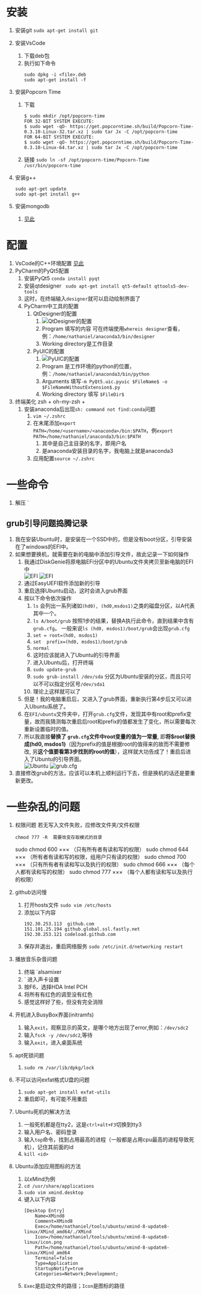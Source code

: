 # 安装

1. 安装git
   `sudo apt-get install git`

2. 安装VsCode
   1. 下载deb包
   2. 执行如下命令
        ```
        sudo dpkg -i <file>.deb
        sudo apt-get install -f
        ```
3. 安装Popcorn Time 
   1. 下载
        ```
        $ sudo mkdir /opt/popcorn-time
        FOR 32-BIT SYSTEM EXECUTE:
        $ sudo wget -qO- https://get.popcorntime.sh/build/Popcorn-Time-0.3.10-Linux-32.tar.xz | sudo tar Jx -C /opt/popcorn-time
        FOR 64-BIT SYSTEM EXECUTE:
        $ sudo wget -qO- https://get.popcorntime.sh/build/Popcorn-Time-0.3.10-Linux-64.tar.xz | sudo tar Jx -C /opt/popcorn-time
        ```
    1. 链接
        `sudo ln -sf /opt/popcorn-time/Popcorn-Time /usr/bin/popcorn-time`
4. 安装g++
    ```
    sudo apt-get update
    sudo apt-get install g++
    ```
5. 安装mongodb
   1. [见此](https://www.jianshu.com/p/f0952b4118ec)

# 配置
1. VsCode的C++环境配置
   [见此](https://blog.csdn.net/qq_34347375/article/details/80851417)
2. PyCharm的PyQt5配置
   1. 安装PyQt5
        `conda install pyqt`
   2. 安装qtdesigner
        ` sudo apt-get install qt5-default qttools5-dev-tools`
   3. 这时，在终端输入`designer`就可以启动绘制界面了
   4. PyCharm中工具的配置
      1. QtDesigner的配置
         1. ![QtDesigner的配置](img/1.png)
         2. Program 填写的内容 可在终端使用`whereis designer`查看，例：`/home/nathaniel/anaconda3/bin/designer`
         3. Working directory是工作目录
      2. PyUIC的配置
         1. ![PyUIC的配置](img/2.png)
         2. Program 是工作环境的python的位置，例：`/home/nathaniel/anaconda3/bin/python`
         3. Arguments 填写`-m PyQt5.uic.pyuic $FileName$ -o $FileNameWithoutExtension$.py `
         4. Working directory 填写 `$FileDir$`
3. 终端美化 zsh + oh-my-zsh + 
   1. 安装anaconda后出现`sh: command not find:conda`问题
      1. `vim ~/.zshrc`
      2. 在末尾添加`export PATH=/home/<username>/<anaconda>/bin:$PATH`，例`export PATH=/home/nathaniel/anaconda3/bin:$PATH`
         1. 其中<username>是自己主目录的名字，即用户名
         2. <anaconda>是anaconda安装目录的名字，我电脑上就是anaconda3
      3. 应用配置`source ~/.zshrc`
# 一些命令
1. 解压
   `
## grub引导问题捣腾记录
1. 我在安装Ubuntu时，是安装在一个SSD中的，但是没有boot分区，引导安装在了windows的EFI中。
2. 如果想要换机，就需要在新的电脑中添加引导文件，故此记录一下如何操作
   1. 我通过DiskGenie将原电脑EFi分区中的Ubuntu文件夹拷贝至新电脑的EFI中  <br />  ![EFI](img/11.png) ![EFI](img/12.png)
   2. 通过EasyUEFI软件添加新的引导
   3. 重启选择Ubuntu启动，这时会进入grub界面
   4. 按以下命令依次操作
      1. `ls`   会列出一系列诸如`(hd0), (hd0,msdos1)`之类的磁盘分区，以A代表其中一个。
      2. `ls A/boot/grub` 按照1步的结果，替换A执行此命令，直到结果中含有`grub.cfg`。 一般来说`ls (hd0, msdos1)/boot/grub`会出现`grub.cfg`
      3. `set = root=(hd0, msdos1)` 
      4.  `set  prefix=(hd0, msdos1)/boot/grub`
      5.  `normal`
      6.  这时应该就进入了Ubuntu的引导界面
      7.  进入Ubuntu后，打开终端
      8. `sudo update-grub`
      9. `sudo grub-install /dev/sda` 分区为Ubuntu安装的分区，而且只可以不可以指定分区号`/dev/sda1`
      10. 理论上这样就可以了
   5.  但是！我的电脑重启后，又进入了grub界面，重新执行第4步后又可以进入Ubuntu系统了。
   6.  在`EFI/ubuntu`文件夹中，打开`grub.cfg`文件，发现其中有root和prefix变量，故而我猜测每次重启后root和prefix的值都发生了变化，所以需要每次重新设置临时的值。
   7. 所以我直接**替换了 `grub.cfg`文件中root变量的值为一常量**, 即**将$root替换成(hd0, msdos1)**（因为prefix的值是根据root的值得来的故而不需要修改, 另**这个值要看第3步找到的root的值**），这样就大功告成了！重启后进入了Ubuntu的引导界面。<br /> ![Ubuntu](img/13.png)  ![grub.cfg](img/14.png)  
3. 直接修改grub的方法，应该可以本机上顺利运行下去，但是换机的话还是要重新更改。


# 一些杂乱的问题
1. 权限问题
   若无写入文件失败，应修改文件夹/文件权限

    ```
    chmod 777 -R  需要改变存取模式的目录
    ```
    sudo chmod 600 ××× （只有所有者有读和写的权限）
    sudo chmod 644 ××× （所有者有读和写的权限，组用户只有读的权限）
    sudo chmod 700 ××× （只有所有者有读和写以及执行的权限）
    sudo chmod 666 ××× （每个人都有读和写的权限）
    sudo chmod 777 ××× （每个人都有读和写以及执行的权限）

2. github访问慢
   1. 打开hosts文件
   `sudo vim /etc/hosts`
   1. 添加以下内容
        ```
        192.30.253.113  github.com
        151.101.25.194 github.global.ssl.fastly.net
        192.30.253.121 codeload.github.com
        ```
    1. 保存并退出，重启网络服务
        `sudo /etc/init.d/networking restart`

3. 播放音乐杂音问题
   1. 终端 `alsamixer
   2. ` 进入声卡设置
   3. 按F6，选择HDA Intel PCH
   4. 将所有有红色的调至没有红色
   5. 感觉这样好了些，但没有完全消除

4. 开机进入BusyBox界面(initramfs)
   1. 输入`exit`，观察显示的英文，是哪个地方出现了error,例如：`/dev/sdc2`
   2. 输入`fsck -y /dev/sdc2`,等待
   3. 输入`exit`，进入桌面系统

5. apt死锁问题
   1. `sudo rm /var/lib/dpkg/lock`

6. 不可以访问exfat格式U盘的问题
   1. `sudo apt-get install exfat-utils`
   2. 重启即可，有可能不用重启

7. Ubuntu死机的解决方法
   1. 一般死机都是在tty2，这是`ctrl+alt+F3`切换到tty3
   2. 输入用户名、密码登录
   3. 输入`top`命令，找到占用最高的进程（一般都是占用cpu最高的进程导致死机），记住其前面的id
   4. `kill <id>`

8. Ubuntu添加应用图标的方法
   1. 以xMind为例
   2. `cd /usr/share/applications`
   3. `sudo vim xmind.desktop`
   4. 键入以下内容 
        ``` 
        [Desktop Entry]
            Name=XMind8
            Comment=XMind8
            Exec=/home/nathaniel/tools/ubuntu/xmind-8-update8-linux/XMind_amd64/./XMind
            Icon=/home/nathaniel/tools/ubuntu/xmind-8-update8-linux/icon.png
            Path=/home/nathaniel/tools/ubuntu/xmind-8-update8-linux/XMind_amd64
            Terminal=false
            Type=Application
            StartupNotify=true
            Categories=Network;Development;
        ```
    5. `Exec`是启动文件的路径；`Icon`是图标的路径
